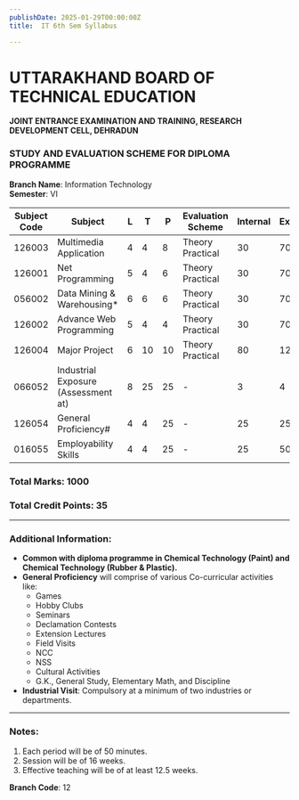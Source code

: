 ```yaml
---
publishDate: 2025-01-29T00:00:00Z
title:  IT 6th Sem Syllabus

---
```


# UTTARAKHAND BOARD OF TECHNICAL EDUCATION  
**JOINT ENTRANCE EXAMINATION AND TRAINING, RESEARCH DEVELOPMENT CELL, DEHRADUN**  

### STUDY AND EVALUATION SCHEME FOR DIPLOMA PROGRAMME  
**Branch Name**: Information Technology  
**Semester**: VI  

| Subject Code | Subject                                      | L  | T  | P | Evaluation Scheme       | Internal | External | Total Marks | Credit Point |
|--------------|----------------------------------------------|----|----|---|-------------------------|----------|----------|-------------|--------------|
| 126003       | Multimedia Application                       | 4  | 4  | 8 | Theory Practical        | 30       | 70       | 190         | 2.5          |
| 126001       | Net Programming                              | 5  | 4  | 6 | Theory Practical        | 30       | 70       | 190         | 3.0          |
| 056002       | Data Mining & Warehousing*                   | 6  | 6  | 6 | Theory Practical        | 30       | 70       | 100         | 2.5          |
| 126002       | Advance Web Programming                      | 5  | 4  | 4 | Theory Practical        | 30       | 70       | 190         | 3.0          |
| 126004       | Major Project                                | 6  | 10 | 10| Theory Practical        | 80       | 125      | 205         | 3.0          |
| 066052       | Industrial Exposure (Assessment at)          | 8  | 25 | 25| -                       | 3        | 4        | 25          | 1            |
| 126054       | General Proficiency#                         | 4  | 4  | 25| -                       | 25       | 25       | 50          | 2.5          |
| 016055       | Employability Skills                         | 4  | 4  | 25| -                       | 25       | 50       | 75          | 1            |

### Total Marks: 1000  
### Total Credit Points: 35  

---

### Additional Information:

- **Common with diploma programme in Chemical Technology (Paint) and Chemical Technology (Rubber & Plastic).**
- **General Proficiency** will comprise of various Co-curricular activities like:
  - Games
  - Hobby Clubs
  - Seminars
  - Declamation Contests
  - Extension Lectures
  - Field Visits
  - NCC
  - NSS
  - Cultural Activities
  - G.K., General Study, Elementary Math, and Discipline
- **Industrial Visit**: Compulsory at a minimum of two industries or departments.

---

### Notes:
1. Each period will be of 50 minutes.
2. Session will be of 16 weeks.
3. Effective teaching will be of at least 12.5 weeks.

**Branch Code**: 12
